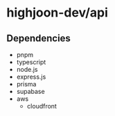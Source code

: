 # highjoon-dev/api

## Dependencies

- pnpm
- typescript
- node.js
- express.js
- prisma
- supabase
- aws
  - cloudfront
